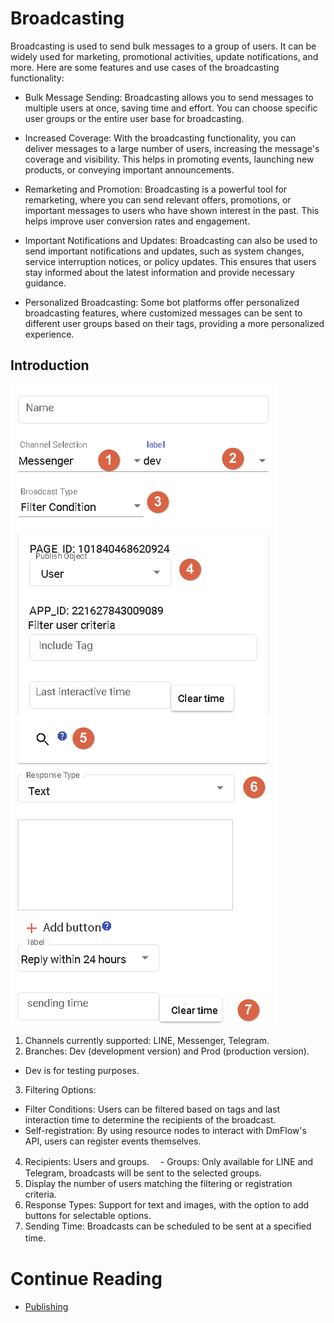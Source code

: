 # Broadcasting

Broadcasting is used to send bulk messages to a group of users. It can be widely used for marketing, promotional activities, update notifications, and more. Here are some features and use cases of the broadcasting functionality:

- Bulk Message Sending: Broadcasting allows you to send messages to multiple users at once, saving time and effort. You can choose specific user groups or the entire user base for broadcasting.

- Increased Coverage: With the broadcasting functionality, you can deliver messages to a large number of users, increasing the message's coverage and visibility. This helps in promoting events, launching new products, or conveying important announcements.

- Remarketing and Promotion: Broadcasting is a powerful tool for remarketing, where you can send relevant offers, promotions, or important messages to users who have shown interest in the past. This helps improve user conversion rates and engagement.

- Important Notifications and Updates: Broadcasting can also be used to send important notifications and updates, such as system changes, service interruption notices, or policy updates. This ensures that users stay informed about the latest information and provide necessary guidance.

- Personalized Broadcasting: Some bot platforms offer personalized broadcasting features, where customized messages can be sent to different user groups based on their tags, providing a more personalized experience.

## Introduction

![](../../../../../../images/en/bot-broadcast-intro.png)

1. Channels currently supported: LINE, Messenger, Telegram.
2. Branches: Dev (development version) and Prod (production version).
  - Dev is for testing purposes.
3. Filtering Options:
  - Filter Conditions: Users can be filtered based on tags and last interaction time to determine the recipients of the broadcast.
  - Self-registration: By using resource nodes to interact with DmFlow's API, users can register events themselves.
4. Recipients: Users and groups.
　- Groups: Only available for LINE and Telegram, broadcasts will be sent to the selected groups.
5. Display the number of users matching the filtering or registration criteria.
6. Response Types: Support for text and images, with the option to add buttons for selectable options.
7. Sending Time: Broadcasts can be scheduled to be sent at a specified time.
　　　

# Continue Reading
- [Publishing](../../tutorials/docs/bot-published.html)